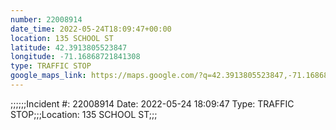```yaml
---
number: 22008914
date_time: 2022-05-24T18:09:47+00:00
location: 135 SCHOOL ST
latitude: 42.3913805523847
longitude: -71.16868721841308
type: TRAFFIC STOP
google_maps_link: https://maps.google.com/?q=42.3913805523847,-71.16868721841308
---
```


;;;;;;Incident #: 22008914   Date: 2022-05-24 18:09:47   Type: TRAFFIC STOP;;;Location: 135 SCHOOL ST;;;
